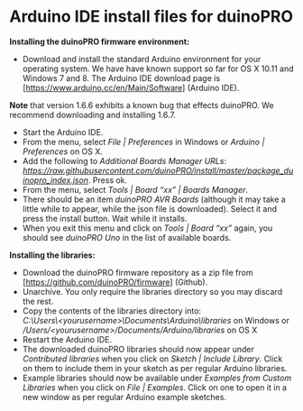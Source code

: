 # **Arduino IDE install files for duinoPRO**

**Installing the duinoPRO firmware environment:**

- Download and install the standard Arduino environment for your operating system. We have have known support so far for OS X 10.11 and Windows 7 and 8.  The Arduino IDE download page is [https://www.arduino.cc/en/Main/Software] (Arduino IDE).  

**Note** that version 1.6.6 exhibits a known bug that effects duinoPRO.  We recommend downloading and installing 1.6.7.
 
- Start the Arduino IDE.
- From the menu, select *File | Preferences* in Windows or *Arduino | Preferences* on OS X.
- Add the following to *Additional Boards Manager URLs*: *https://raw.githubusercontent.com/duinoPRO/install/master/package_duinopro_index.json*.  Press ok.
- From the menu, select *Tools | Board “xx” | Boards Manager*.
- There should be an item *duinoPRO AVR Boards* (although it may take a little while to appear, while the json file is downloaded).  Select it and press the install button.  Wait while it installs.
- When you exit this menu and click on *Tools | Board “xx”* again, you should see *duinoPRO Uno* in the list of available boards.

**Installing the libraries:**
- Download the duinoPRO firmware repository as a zip file from [https://github.com/duinoPRO/firmware] (Github).
- Unarchive.  You only require the libraries directory so you may discard the rest.
- Copy the contents of the libraries directory into: 
<br>*C:\Users\\\<yourusername>\Documents\Arduino\libraries* on Windows
or
<br>*/Users/\<yourusername>/Documents/Arduino/libraries* on OS X
- Restart the Arduino IDE. 
- The downloaded duinoPRO libraries should now appear under *Contributed libraries* when you click on *Sketch | Include Library*.  Click on them to include them in your sketch as per regular Arduino libraries. 
- Example libraries should now be available under *Examples from Custom Libraries* when you click on *File | Examples*.  Click on one to open it in a new window as per regular Arduino example sketches.

